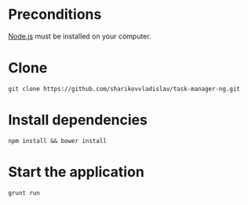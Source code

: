 Preconditions
===
[Node.js](https://nodejs.org/) must be installed on your computer.

Clone
=====
```git clone https://github.com/sharikovvladislav/task-manager-ng.git```

Install dependencies
=====
```npm install && bower install```

Start the application
=====

```grunt run```
